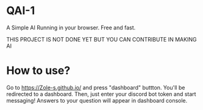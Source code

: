 # QAI-1
A Simple AI Running in your browser. Free and fast.

THIS PROJECT IS NOT DONE YET BUT YOU CAN CONTRIBUTE IN MAKING AI

# How to use?

Go to https://Zole-s.github.io/ and press "dashboard" buttton.
You'll be redirected to a dashboard.
Then, just enter your discord bot token and start messaging! Answers to your question will appear in dashboard console.
